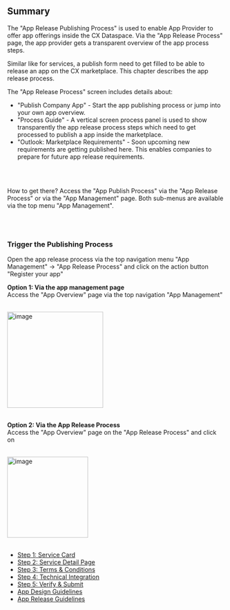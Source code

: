 ## Summary

The "App Release Publishing Process" is used to enable App Provider to offer app offerings inside the CX Dataspace.
Via the "App Release Process" page, the app provider gets a transparent overview of the app process steps.

Similar like for services, a publish form need to get filled to be able to release an app on the CX marketplace.
This chapter describes the app release process.

The "App Release Process" screen includes details about:

* "Publish Company App" - Start the app publishing process or jump into your own app overview.
* "Process Guide" - A vertical screen process panel is used to show transparently the app release process steps which need to get processed to publish a app inside the marketplace.
* "Outlook: Marketplace Requirements" - Soon upcoming new requirements are getting published here. This enables companies to prepare for future app release requirements.

<br>
<br>

How to get there?
Access the "App Publish Process" via the "App Release Process" or via the "App Management" page. Both sub-menus are available via the top menu "App Management".

<br>
<br>

### Trigger the Publishing Process

Open the app release process via the top navigation menu "App Management" -> "App Release Process" and click on the action button "Register your app"

<strong> Option 1: Via the app management page </strong>
<br>
Access the "App Overview" page via the top navigation "App Management"
<br>
<br>

<img width="222" alt="image" src="https://user-images.githubusercontent.com/94133633/218282685-019ea98f-e77d-4fe8-a811-46d4cdf0a2d3.png">

<br>
<br>

<strong> Option 2: Via the App Release Process </strong>
<br>
Access the "App Overview" page on the "App Release Process"
and click on
<br>
<br>

<img width="187" alt="image" src="https://user-images.githubusercontent.com/94133633/218282773-a7d2479e-5e90-456c-b70b-ed54730440bf.png">


<br>
<br>

- [Step 1: Service Card](./01.%20App%20Card.md)
- [Step 2: Service Detail Page](./02.%20App%20Detail%20Page.md)
- [Step 3: Terms & Conditions](./03.Terms%26Conditions.md)
- [Step 4: Technical Integration](./04.Technical%20Integration.md)
- [Step 5: Verify & Submit](./05.Verify%20%26%20Submit.md)
- [App Design Guidelines](./App-Design_guidelines.md)
- [App Release Guidelines](./App-Release_guidelines.md)

<br>
<br>
